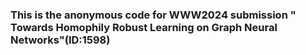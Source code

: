 ### This is the anonymous code for WWW2024 submission " Towards Homophily Robust Learning on Graph Neural Networks"(ID:1598)
